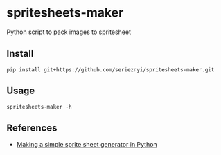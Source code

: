 # spritesheets-maker

Python script to pack images to spritesheet

## Install

```commandline
pip install git+https://github.com/serieznyi/spritesheets-maker.git
```

## Usage

```shell
spritesheets-maker -h
```

## References
 - [Making a simple sprite sheet generator in Python](https://minzkraut.com/2016/11/23/making-a-simple-spritesheet-generator-in-python/)